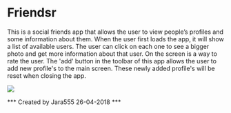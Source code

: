 # Friendsr

This is a social friends app that allows the user to view people’s profiles and some information about them. When the user first loads the app, it will show a list of available users. The user can click on each one to see a bigger photo and get more information about that user. On the screen is a way to rate the user. The 'add' button in the toolbar of this app allows the user to add new profile's to the main screen. These newly added profile's will be reset when closing the app. 

![](../master/doc/Friendsr.png)

*** Created by Jara555 26-04-2018 ***

